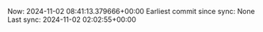 Now: 2024-11-02 08:41:13.379666+00:00 Earliest commit since sync: None Last sync: 2024-11-02 02:02:55+00:00

